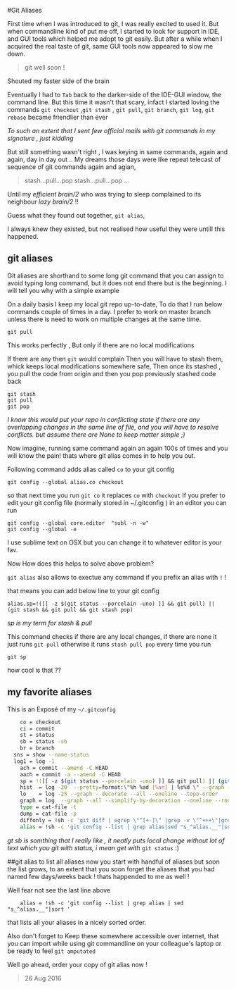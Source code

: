 #Git Aliases

First time when I was introduced to git, I was really excited to used it. But when commandline kind of put me off, 
I started to look for support in IDE, and GUI tools which helped me adopt to git easily. But after a while when
I acquired the real taste of git, same GUI tools now appeared to slow me down. 

>git well soon !

Shouted my faster side of the brain

Eventually I had to `Tab` back to the darker-side of the IDE-GUI window, the command line.
But this time it wasn't that scary, infact I started loving the commands
`git checkout` ,`git stash` , `git pull`, `git branch`, `git log`, `git rebase` became friendlier than ever

*To such an extent that I sent few official mails with git commands in my signature , just kidding*

But still something wasn't right , I was keying in same commands, again and again, day in day out ..
My dreams those days were like repeat telecast of sequence of git commands again and agian,
>stash...pull...pop
>stash...pull...pop
>...

Until my *efficient brain/2* who was trying to sleep complained to its neighbour  *lazy brain/2* !!

Guess what they found out together, `git alias`,

I always knew they existed, but not realised how useful they were untill this happened.

## git aliases

Git aliases are shorthand to some long git command that you can assign to avoid typing long command,
but it does not end there but is the beginning. I will tell you why with a simple example

On a daily basis I keep my local git repo up-to-date, To do that I run below commands couple of times in a day.
I prefer to work on master branch unless there is need to work on multiple changes at the same time.
```
git pull
```
This works perfectly , But only if there are no local modifications

If there are any then `git` would complain
Then you will have to stash them, whick keeps local modifications somewhere safe,
Then once its stashed , you pull the code from origin and then you pop previously stashed code back
```
git stash
git pull
git pop
```
_I know this would put your repo in conflicting state if there are any overlapping changes in the same line of file,
and you will have to resolve conflicts. but assume there are None to keep matter simple ;)_

Now imagine, running same command again an again 100s of times and you will know the pain! thats where git alias comes in
to help you out.

Following command adds alias called `co` to your git config 
```
git config --global alias.co checkout
```
so that next time you run `git co` it replaces `co` with `checkout`
If you prefer to edit your git config file (normally stored in ~/.gitconfig ) in an editor you can run 
```
git config --global core.editor  "subl -n -w"
git config --global -e
```
I use sublime text on OSX but you can change it to whatever editor is your fav.


Now How does this helps to solve above problem?

`git alias` also allows to exectue any command if you prefix an alias with `!` ! 

that means you can add below line to your git config
```
alias.sp=!([[ -z $(git status --porcelain -uno) ]] && git pull) || (git stash && git pull && git stash pop)
```
_sp is my term for *stash & pull*_

This command checks if there are any local changes, if there are none it just runs `git pull` otherwise it runs `stash pull pop`
every time you run 
```
git sp
```

how cool is that ??

## my favorite aliases
This is an Exposé of my `~/.gitconfig`
```sh
	co = checkout
	ci = commit
	st = status
	sb = status -sb
	br = branch
  sns = show --name-status
  log1 = log -1
	ach = commit --amend -C HEAD
	aach = commit -a --amend -C HEAD
	sp = !([[ -z $(git status --porcelain -uno) ]] && git pull) || (git stash && git pull && git stash pop)
	hist  = log -20  --pretty=format:\"%h %ad [%an] | %s%d \" --graph --date=short
	lo    = log -25 --graph --decorate --all --oneline --topo-order
	graph = log  --graph --all --simplify-by-decoration --oneline --root --decorate
	type = cat-file -t
	dump = cat-file -p
	diffonly = !sh -c 'git diff | egrep \"^[+-]\" |grep -v \"^+++\"|grep -v \"^---\"  '
	alias = !sh -c 'git config --list | grep alias|sed "s_^alias.__"|sort '
```
_gt sb is somthing that I really like , it neatly puts local change without lot of text which you git with status, i mean get with_ `git status` :) 

##git alias to list all aliases
now you start with handful of aliases but soon the list grows, to an extent that you soon forget the
aliases that you had named few days/weeks back !
thats happended to me as well ! 

Well fear not see the last line above
```
	alias = !sh -c 'git config --list | grep alias | sed "s_^alias.__"|sort '
```
that lists all your aliases in a nicely sorted order.


Also don't forget to Keep these somewhere accessible over internet, that you can import 
while using git commandline on your colleague's laptop 
or be ready to feel `git amputated`

Well go ahead, order your copy of git alias now !


> 26 Aug 2016
